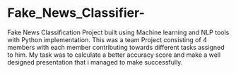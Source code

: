 # Fake_News_Classifier-
Fake News Classification Project built using Machine learning and NLP tools with Python implementation. This was a team Project consisting of 4 members with each member contributing towards different tasks assigned to him. My task was to calculate a better accuracy score and make a well designed presentation that i managed to make successfully.
